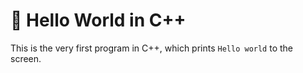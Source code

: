 # 👋 Hello World in C++

This is the very first program in C++, which prints `Hello world` to the screen.
